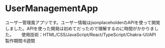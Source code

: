 # UserManagementApp
ユーザー管理風アプリです。ユーザー情報はjsonplaceholderのAPIを使って開発しました。APIを使った開発は初めてだったので理解するのに時間がかかりました。　　
使用技術：HTML/CSS/JavaScript/React/TypeScript/Chakra-UI/API　　
製作期間:6週間
